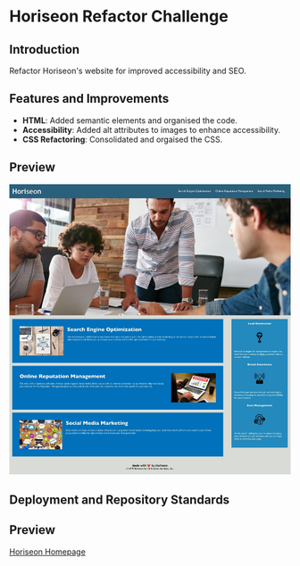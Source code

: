 # Horiseon Refactor Challenge

## Introduction
Refactor Horiseon's website for improved accessibility and SEO.

## Features and Improvements
- **HTML**: Added semantic elements and organised the code.
- **Accessibility**: Added alt attributes to images to enhance accessibility.
- **CSS Refactoring**: Consolidated and orgaised the CSS.


## Preview
![Deployment Preview](preview.jpg)

## Deployment and Repository Standards


## Preview
[Horiseon Homepage](https://calebtkjordan.github.io/code-refactor-challenge/)
